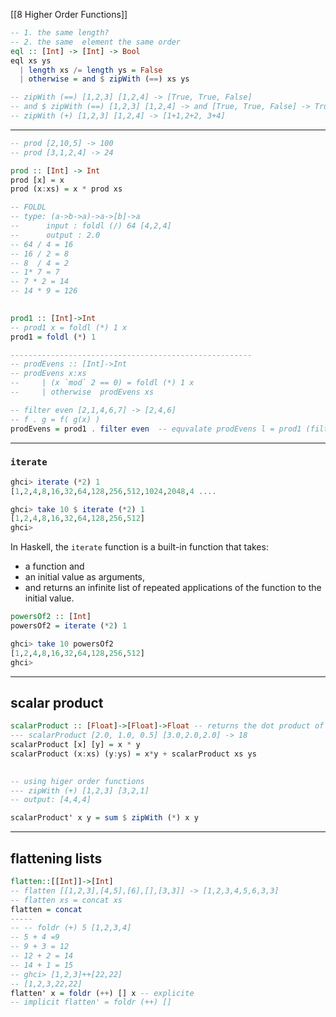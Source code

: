 [[8 Higher Order Functions]]

```haskell
-- 1. the same length?
-- 2. the same  element the same order
eql :: [Int] -> [Int] -> Bool
eql xs ys
  | length xs /= length ys = False
  | otherwise = and $ zipWith (==) xs ys

-- zipWith (==) [1,2,3] [1,2,4] -> [True, True, False]
-- and $ zipWith (==) [1,2,3] [1,2,4] -> and [True, True, False] -> True and True and False -> False
-- zipWith (+) [1,2,3] [1,2,4] -> [1+1,2+2, 3+4]
```

----------
```haskell
-- prod [2,10,5] -> 100
-- prod [3,1,2,4] -> 24

prod :: [Int] -> Int
prod [x] = x
prod (x:xs) = x * prod xs

-- FOLDL
-- type: (a->b->a)->a->[b]->a
--      input : foldl (/) 64 [4,2,4]
--      output : 2.0
-- 64 / 4 = 16
-- 16 / 2 = 8
-- 8  / 4 = 2
-- 1* 7 = 7
-- 7 * 2 = 14
-- 14 * 9 = 126
  

prod1 :: [Int]->Int
-- prod1 x = foldl (*) 1 x
prod1 = foldl (*) 1

------------------------------------------------------
-- prodEvens :: [Int]->Int
-- prodEvens x:xs
--     | (x `mod` 2 == 0) = foldl (*) 1 x
--     | otherwise  prodEvens xs

-- filter even [2,1,4,6,7] -> [2,4,6]
-- f . g = f( g(x) )
prodEvens = prod1 . filter even  -- equvalate prodEvens l = prod1 (filter even l)
```


-------------

### `iterate`
```haskell
ghci> iterate (*2) 1       
[1,2,4,8,16,32,64,128,256,512,1024,2048,4 ....

ghci> take 10 $ iterate (*2) 1
[1,2,4,8,16,32,64,128,256,512]
ghci>
```
In Haskell, the `iterate` function is a built-in function that takes:
- a function and
- an initial value as arguments, 
- and returns an infinite list of repeated applications of the function to the initial value.

```haskell
powersOf2 :: [Int]
powersOf2 = iterate (*2) 1

ghci> take 10 powersOf2
[1,2,4,8,16,32,64,128,256,512]
ghci>
```


---------
## scalar product
```haskell
scalarProduct :: [Float]->[Float]->Float -- returns the dot product of two lists of float numbers with the same size
--- scalarProduct [2.0, 1.0, 0.5] [3.0,2.0,2.0] -> 18
scalarProduct [x] [y] = x * y
scalarProduct (x:xs) (y:ys) = x*y + scalarProduct xs ys
  

-- using higer order functions
--- zipWith (+) [1,2,3] [3,2,1]
-- output: [4,4,4]

scalarProduct' x y = sum $ zipWith (*) x y
```

-------------

## flattening lists
```haskell
flatten::[[Int]]->[Int]
-- flatten [[1,2,3],[4,5],[6],[],[3,3]] -> [1,2,3,4,5,6,3,3]
-- flatten xs = concat xs
flatten = concat
-----
-- -- foldr (+) 5 [1,2,3,4]
-- 5 + 4 =9
-- 9 + 3 = 12
-- 12 + 2 = 14
-- 14 + 1 = 15
-- ghci> [1,2,3]++[22,22]
-- [1,2,3,22,22]
flatten' x = foldr (++) [] x -- explicite
-- implicit flatten' = foldr (++) []
```















